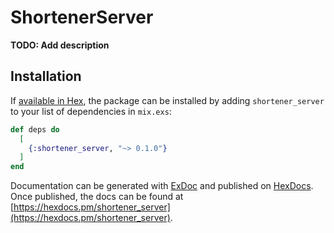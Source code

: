 # ShortenerServer

**TODO: Add description**

## Installation

If [available in Hex](https://hex.pm/docs/publish), the package can be installed
by adding `shortener_server` to your list of dependencies in `mix.exs`:

```elixir
def deps do
  [
    {:shortener_server, "~> 0.1.0"}
  ]
end
```

Documentation can be generated with [ExDoc](https://github.com/elixir-lang/ex_doc)
and published on [HexDocs](https://hexdocs.pm). Once published, the docs can
be found at [https://hexdocs.pm/shortener_server](https://hexdocs.pm/shortener_server).

